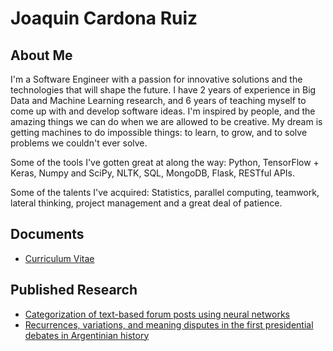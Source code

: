 # Joaquin Cardona Ruiz
## About Me
I'm a Software Engineer with a passion for innovative solutions and the technologies that will shape the future. I have 2 years of experience in Big Data and Machine Learning research, and 6 years of teaching myself to come up with and develop software ideas. I'm inspired by people, and the amazing things we can do when we are allowed to be creative. My dream is getting machines to do impossible things: to learn, to grow, and to solve problems we couldn't ever solve.  

Some of the tools I've gotten great at along the way: Python, TensorFlow + Keras, Numpy and SciPy, NLTK, SQL, MongoDB, Flask, RESTful APIs.

Some of the talents I've acquired: Statistics, parallel computing, teamwork, lateral thinking, project management and a great deal of patience.

## Documents
* <a href="/website/cv">Curriculum Vitae<a/>

## Published Research
* <a href="/website/paper2018">Categorization of text-based forum posts using neural networks</a>
* <a href="/website/paper2019">Recurrences, variations, and meaning disputes in the first presidential debates in Argentinian history</a>
